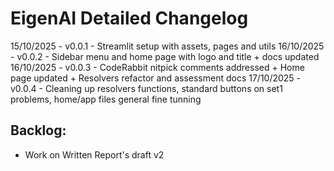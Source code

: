 # EigenAI Detailed Changelog

15/10/2025 - v0.0.1 - Streamlit setup with assets, pages and utils
16/10/2025 - v0.0.2 - Sidebar menu and home page with logo and title + docs updated
16/10/2025 - v0.0.3 - CodeRabbit nitpick comments addressed + Home page updated + Resolvers refactor and assessment docs
17/10/2025 - v0.0.4 - Cleaning up resolvers functions, standard buttons on set1 problems, home/app files general fine tunning 

## Backlog:
- Work on Written Report's draft v2 
